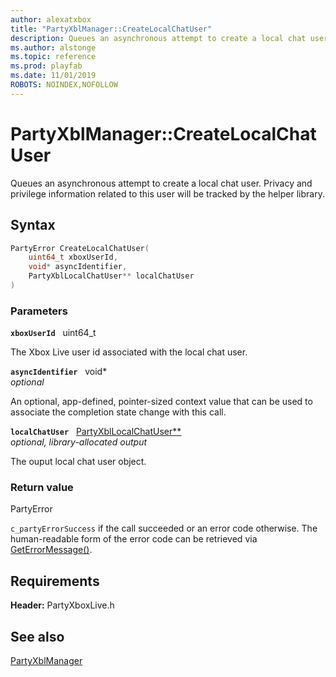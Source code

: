 ```yaml
---
author: alexatxbox
title: "PartyXblManager::CreateLocalChatUser"
description: Queues an asynchronous attempt to create a local chat user. Privacy and privilege information related to this user will be tracked by the helper library.
ms.author: alstonge
ms.topic: reference
ms.prod: playfab
ms.date: 11/01/2019
ROBOTS: NOINDEX,NOFOLLOW
---
```


# PartyXblManager::CreateLocalChatUser  

Queues an asynchronous attempt to create a local chat user. Privacy and privilege information related to this user will be tracked by the helper library.  

## Syntax  
  
```cpp
PartyError CreateLocalChatUser(  
    uint64_t xboxUserId,  
    void* asyncIdentifier,  
    PartyXblLocalChatUser** localChatUser  
)  
```  
  
### Parameters  
  
**`xboxUserId`** &nbsp; uint64_t  
  
The Xbox Live user id associated with the local chat user.  
  
**`asyncIdentifier`** &nbsp; void*  
*optional*  
  
An optional, app-defined, pointer-sized context value that can be used to associate the completion state change with this call.  
  
**`localChatUser`** &nbsp; [PartyXblLocalChatUser**](../../PartyXblLocalChatUser/partyxbllocalchatuser.md)  
*optional, library-allocated output*  
  
The ouput local chat user object.  
  
  
### Return value  
PartyError
  
```c_partyErrorSuccess``` if the call succeeded or an error code otherwise. The human-readable form of the error code can be retrieved via [GetErrorMessage()](partyxblmanager_geterrormessage.md).
  
  
## Requirements  
  
**Header:** PartyXboxLive.h
  
## See also  
[PartyXblManager](../partyxblmanager.md)  

  
  
